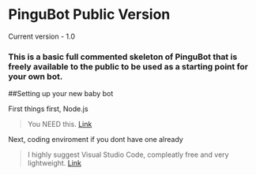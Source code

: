 # PinguBot Public Version
Current version - 1.0

### This is a basic full commented skeleton of PinguBot that is freely available to the public to be used as a starting point for your own bot.


##Setting up your new baby bot

First things first, Node.js
>You NEED this. [Link](https://nodejs.org/en/)

Next, coding enviroment if you dont have one already
>I highly suggest Visual Studio Code, compleatly free and very lightweight. [Link](https://code.visualstudio.com/)
